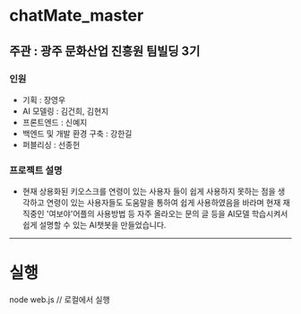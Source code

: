 
# chatMate_master
## 주관 : 광주 문화산업 진흥원 팀빌딩 3기
### 인원 
  - 기획 : 장영우
  - AI 모델링 : 김건희, 김현지
  - 프론트엔드 : 신예지
  - 백엔드 및 개발 환경 구축 : 강한길
  - 퍼블리싱 : 선종헌


### 프로젝트 설명 
- 현재 상용화된 키오스크를 연령이 있는 사용자 들이 쉽게 사용하지 못하는 점을 생각하고 연령이 있는 사용자들도 도움말을 통하여 쉽게 사용하였음을 바라며 현재 재직중인 '여보야'어플의 사용방법 등 자주 올라오는 문의 글 등을 AI모델 학습시켜서 쉽게 설명할 수 있는 AI챗봇을 만들었습니다.
-----------

# 실행 ​
node web.js // 로컬에서 실행

